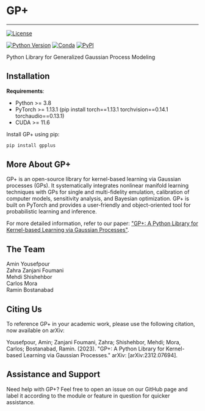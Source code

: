 # GP+
---
[![License](https://img.shields.io/badge/license-MIT-green.svg)](LICENSE)

[![Python Version](https://img.shields.io/badge/python-3.8+-blue.svg)](https://www.python.org/downloads/)
[![Conda](https://img.shields.io/conda/v/gpytorch/gpytorch.svg)](https://anaconda.org/gpytorch/gpytorch)
[![PyPI](https://img.shields.io/pypi/v/gpytorch.svg)](https://pypi.org/project/gpytorch)

Python Library for Generalized Gaussian Process Modeling


## Installation

**Requirements**:
- Python >= 3.8
- PyTorch >= 1.13.1 (pip install torch==1.13.1 torchvision==0.14.1 torchaudio==0.13.1)
- CUDA >= 11.6

Install GP+ using pip:

```bash
pip install gpplus
```

## More About GP+

GP+ is an open-source library for kernel-based learning via Gaussian processes (GPs). It systematically integrates nonlinear manifold learning techniques with GPs for single and multi-fidelity emulation, calibration of computer models, sensitivity analysis, and Bayesian optimization. GP+ is built on PyTorch and provides a user-friendly and object-oriented tool for probabilistic learning and inference. 

For more detailed information, refer to our paper: ["GP+: A Python Library for Kernel-based Learning via Gaussian Processes"](https://arxiv.org/abs/2312.07694).


## The Team
Amin Yousefpour\
Zahra Zanjani Foumani\
Mehdi Shishehbor\
Carlos Mora\
Ramin Bostanabad


## Citing Us
To reference GP+ in your academic work, please use the following citation, now available on arXiv:

Yousefpour, Amin; Zanjani Foumani, Zahra; Shishehbor, Mehdi; Mora, Carlos; Bostanabad, Ramin. (2023). "GP+: A Python Library for Kernel-based Learning via Gaussian Processes." arXiv: [arXiv:2312.07694].



## Assistance and Support
Need help with GP+? Feel free to open an issue on our GitHub page and label it according to the module or feature in question for quicker assistance.
